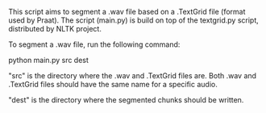 This script aims to segment a .wav file based on a .TextGrid file (format used by Praat). The script (main.py) is build on top of the textgrid.py script, distributed by NLTK project.

To segment a .wav file, run the following command:

python main.py src dest

"src" is the directory where the .wav and .TextGrid files are. Both .wav and .TextGrid files should have the same name for a specific audio.

"dest" is the directory where the segmented chunks should be written. 
